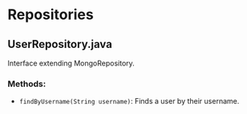 # Repositories

## UserRepository.java

Interface extending MongoRepository.

### Methods:
- `findByUsername(String username)`: Finds a user by their username.
